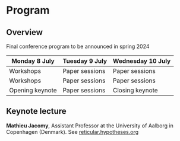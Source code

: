 # Program

## Overview

Final conference program to be announced in spring 2024

| Monday 8 July  |  Tuesday 9 July | Wednesday 10 July  | 
|---|---|---|
| Workshops  | Paper sessions  | Paper sessions  |
| Workshops  | Paper sessions  | Paper sessions |
| Opening keynote | Paper sessions | Closing keynote  |

## Keynote lecture

**Mathieu Jacomy**, Assistant Professor at the University of Aalborg in Copenhagen (Denmark). See [reticular.hypotheses.org](https://reticular.hypotheses.org/)
